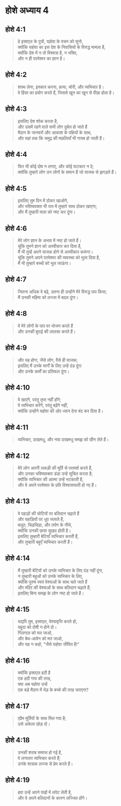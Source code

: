 # होशे अध्याय 4

## होशे 4:1

> हे इस्राएल के पुत्रों, यहोवा के वचन को सुनो,  
> क्योंकि यहोवा का इस देश के निवासियों के विरुद्ध मामला है,  
> क्योंकि देश में न तो विश्वास है, न भक्ति,  
> और न ही परमेश्वर का ज्ञान है।

## होशे 4:2

> शपथ लेना, इनकार करना, हत्या, चोरी, और व्यभिचार है।  
> वे हिंसा का प्रयोग करते हैं, जिससे खून का खून से पीछा होता है।

## होशे 4:3

> इसलिए देश शोक करता है,  
> और उसमें रहने वाले सभी लोग दुर्बल हो जाते हैं  
> मैदान के जानवरों और आकाश के पक्षियों के साथ,  
> और यहां तक कि समुद्र की मछलियाँ भी गायब हो जाती हैं।

## होशे 4:4

> फिर भी कोई दोष न लगाए, और कोई फटकार न दे;  
> क्योंकि तुम्हारे लोग उन लोगों के समान हैं जो याजक से झगड़ते हैं।

## होशे 4:5

> इसलिए तुम दिन में ठोकर खाओगे,  
> और भविष्यवक्ता भी रात में तुम्हारे साथ ठोकर खाएगा;  
> और मैं तुम्हारी माता को नष्ट कर दूंगा।

## होशे 4:6

> मेरे लोग ज्ञान के अभाव में नष्ट हो जाते हैं।  
> चूंकि तुमने ज्ञान को अस्वीकार कर दिया है,  
> मैं भी तुम्हें अपने याजक होने से अस्वीकार करूंगा।  
> चूंकि तुमने अपने परमेश्वर की व्यवस्था को भुला दिया है,  
> मैं भी तुम्हारे बच्चों को भूल जाऊंगा।

## होशे 4:7

> जितना अधिक वे बढ़े, उतना ही उन्होंने मेरे विरुद्ध पाप किया;  
> मैं उनकी महिमा को लज्जा में बदल दूंगा।

## होशे 4:8

> वे मेरे लोगों के पाप पर भोजन करते हैं  
> और उनकी बुराई की लालसा करते हैं।

## होशे 4:9

> और यह होगा, जैसे लोग, वैसे ही याजक;  
> इसलिए मैं उनके मार्गों के लिए उन्हें दंड दूंगा  
> और उनके कर्मों का प्रतिफल दूंगा।

## होशे 4:10

> वे खाएंगे, परंतु तृप्त नहीं होंगे;  
> वे व्यभिचार करेंगे, परंतु बढ़ेंगे नहीं,  
> क्योंकि उन्होंने यहोवा की ओर ध्यान देना बंद कर दिया है।

## होशे 4:11

> व्यभिचार, दाखमधु, और नया दाखमधु समझ को छीन लेते हैं।

## होशे 4:12

> मेरे लोग अपनी लकड़ी की मूर्ति से परामर्श करते हैं,  
> और उनका भविष्यवक्ता डंडा उन्हें सूचित करता है;  
> क्योंकि व्यभिचार की आत्मा उन्हें भटकाती है,  
> और वे अपने परमेश्वर के प्रति विश्वासघाती हो गए हैं।

## होशे 4:13

> वे पहाड़ों की चोटियों पर बलिदान चढ़ाते हैं  
> और पहाड़ियों पर धूप जलाते हैं,  
> बलूत, चिड़चिड़ा, और तर्पण के नीचे,  
> क्योंकि उनकी छाया सुखद होती है।  
> इसलिए तुम्हारी बेटियाँ व्यभिचार करती हैं,  
> और तुम्हारी बहुएँ व्यभिचार करती हैं।

## होशे 4:14

> मैं तुम्हारी बेटियों को उनके व्यभिचार के लिए दंड नहीं दूंगा,  
> न तुम्हारी बहुओं को उनके व्यभिचार के लिए,  
> क्योंकि पुरुष स्वयं वेश्याओं के साथ चले जाते हैं  
> और मंदिर की वेश्याओं के साथ बलिदान चढ़ाते हैं;  
> इसलिए बिना समझ के लोग नष्ट हो जाते हैं।

## होशे 4:15

> यद्यपि तुम, इस्राएल, वेश्यावृत्ति करते हो,  
> यहूदा को दोषी न होने दो।  
> गिलगाल को मत जाओ,  
> और बेथ-आवेन को मत जाओ,  
> और यह न कहो, "जैसे यहोवा जीवित है!"

## होशे 4:16

> क्योंकि इस्राएल हठी है  
> एक हठी गाय की तरह,  
> क्या अब यहोवा उन्हें  
> एक बड़े मैदान में भेड़ के बच्चे की तरह चराएगा?

## होशे 4:17

> एप्रैम मूर्तियों के साथ मिल गया है;  
> उसे अकेला छोड़ दो।

## होशे 4:18

> उनकी शराब समाप्त हो गई है,  
> वे लगातार व्यभिचार करते हैं;  
> उनके शासक लज्जा से प्रेम करते हैं।

## होशे 4:19

> हवा उन्हें अपने पंखों में लपेट लेती है,  
> और वे अपने बलिदानों के कारण लज्जित होंगे।
